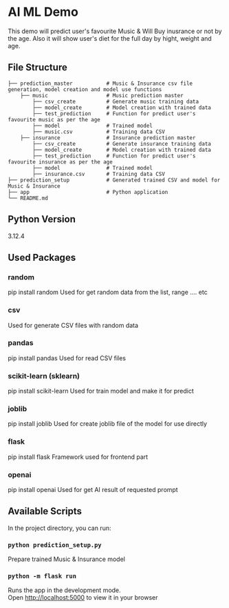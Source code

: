 # AI ML Demo

This demo will predict user's favourite Music & Will Buy inusrance or not by the age.
Also it will show user's diet for the full day by hight, weight and age.

## File Structure

    ├── prediction_master           # Music & Insurance csv file generation, model creation and model use functions
        ├── music                   # Music prediction master
            ├── csv_create          # Generate music training data
            ├── model_create        # Model creation with trained data
            ├── test_prediction     # Function for predict user's favourite music as per the age
            ├── model               # Trained model
            ├── music.csv           # Training data CSV
        ├── insurance               # Insurance prediction master
            ├── csv_create          # Generate insurance training data
            ├── model_create        # Model creation with trained data
            ├── test_prediction     # Function for predict user's favourite insurance as per the age
            ├── model               # Trained model
            ├── insurance.csv       # Training data CSV
    ├── prediction_setup            # Generated trained CSV and model for Music & Insurance
    ├── app                         # Python application
    └── README.md

## Python Version
3.12.4

## Used Packages

### random
pip install random
Used for get random data from the list, range .... etc
### csv
Used for generate CSV files with random data
### pandas
pip install pandas
Used for read CSV files
### scikit-learn (sklearn)
pip install scikit-learn
Used for train model and make it for predict
### joblib
pip install joblib
Used for create joblib file of the model for use directly
### flask
pip install flask
Framework used for frontend part
### openai
pip install openai
Used for get AI result of requested prompt

## Available Scripts

In the project directory, you can run:

### `python prediction_setup.py`

Prepare trained Music & Insurance model

### `python -m flask run`
Runs the app in the development mode.\
Open [http://localhost:5000](http://localhost:5000) to view it in your browser